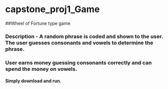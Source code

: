 # capstone_proj1_Game
##Wheel of Fortune type game

### Description - A random phrase is coded and shown to the user. The user guesses consonants and vowels to determine the phrase. 
### User earns money guessing consonants correctly and can spend the money on vowels.

#### Simply download and run.
